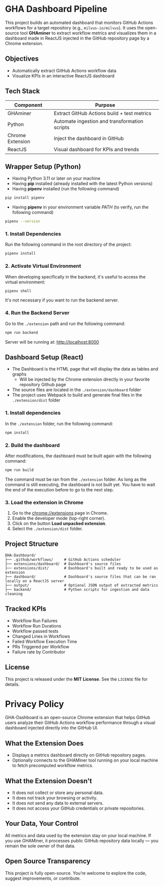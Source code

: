 # GHA Dashboard Pipeline

This project builds an automated dashboard that monitors GitHub Actions workflows for a target repository (e.g., `milvus-io/milvus`). It uses the open-source tool **GHAminer** to extract workflow metrics and visualizes them in a dashboard made in ReactJS injected in the GitHub repository page by a Chrome extension.

## Objectives

- Automatically extract GitHub Actions workflow data
- Visualize KPIs in an interactive ReactJS dashboard

## Tech Stack

| Component         | Purpose                                        |
|-------------------|------------------------------------------------|
| GHAminer          | Extract GitHub Actions build + test metrics    |
| Python            | Automate ingestion and transformation scripts  |
| Chrome Extension  | Inject the dashboard in GitHub                 |
| ReactJS           | Visual dashboard for KPIs and trends           |

## Wrapper Setup (Python)

- Having Python 3.11 or later on your machine
- Having **pip** installed (already installed with the latest Python versions)
- Having **pipenv** installed (run the following command)

```bash
pip install pipenv
```

- Having **pipenv** in your environment variable *PATH* (to verify, run the following command)

```bash
pipenv --version
```

### 1. Install Dependencies

Run the following command in the root directory of the project:

```bash
pipenv install
```

### 2. Activate Virtual Environment

When developing specifically in the backend, it's useful to access the virtual environment:

```bash
pipenv shell
```

It's not necessary if you want to run the backend server.

### 4. Run the Backend Server

Go to the `./extension` path and run the following command:

```bash
npm run backend
```

Server will be running at: [http://localhost:8000](http://localhost:8000)

## Dashboard Setup (React)

- The Dashboard is the HTML page that will display the data as tables and graphs
    - Will be injected by the Chrome extension directly in your favorite repository Github page
- The source files are located in the `./extension/dashboard` folder
- The project uses Webpack to build and generate final files in the `./extension/dist` folder

### 1. Install dependencies

In the `./extension` folder, run the following command:

```bash
npm install
```

### 2. Build the dashboard

After modifications, the dashboard must be built again with the following command:

```bash
npm run build
```

The command must be ran from the `./extension` folder.
As long as the command is still executing, the dashboard is not built yet.
You have to wait the end of the execution before to go to the next step.

### 3. Load the extension in Chrome

1. Go to the [chrome://extensions](extensions) page in Chrome.
2. Enable the developer mode (top-right corner).
3. Click on the button **Load unpacked extension**.
4. Select the `./extension/dist` folder.

## Project Structure

```text
DHA-Dashboard/
├── .github/workflows/     # GitHub Actions scheduler
├── extensions/dashboard/  # Dashboard's source files
├── extensions/dist/       # Dashboard's built and ready to be used as extension
├── dashboard/             # Dashboard's source files that can be ran locally on a ReactJS server
├── output/                # Optional JSON output of extracted metrics
├── backend/               # Python scripts for ingestion and data cleaning
```

## Tracked KPIs

- Workflow Run Failures
- Workflow Run Durations
- Workflow passed tests
- Changed Lines in Workflows
- Failed Workflow Execution Time
- PRs Triggered per Workflow
- Failure rate by Contributor

## License

This project is released under the **MIT License**. See the `LICENSE` file for details.

# Privacy Policy

GHA-Dashboard is an open-source Chrome extension that helps GitHub users analyze their GitHub Actions workflow performance through a visual dashboard injected directly into the GitHub UI.  

## What the Extension Does

- Displays a metrics dashboard directly on GitHub repository pages.  
- Optionally connects to the GHAMiner tool running on your local machine to fetch precomputed workflow metrics.

## What the Extension Doesn't

- It does not collect or store any personal data.
- It does not track your browsing or activity.
- It does not send any data to external servers.
- It does not access your GitHub credentials or private repositories.

## Your Data, Your Control

All metrics and data used by the extension stay on your local machine. If you use GHAMiner, it processes public GitHub repository data locally — you remain the sole owner of that data.  

## Open Source Transparency

This project is fully open-source. You’re welcome to explore the code, suggest improvements, or contribute.
